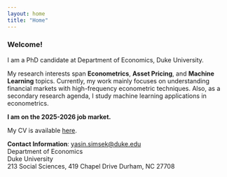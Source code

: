 ```yaml
---
layout: home
title: "Home"
---
```


### Welcome!
I am a PhD candidate at Department of Economics, Duke University. 

My research interests span **Econometrics**, **Asset Pricing**, and **Machine Learning** topics. Currently, my work mainly focuses on understanding financial markets with high-frequency econometric techniques. Also, as a secondary research agenda, I study machine learning applications in econometrics.

**I am on the 2025-2026 job market.**

My CV is available [here](assets/documents/yasin_simsek_resume.pdf).


**Contact Information**: 
[yasin.simsek@duke.edu](mailto:yasin.simsek@duke.edu)  
Department of Economics  
Duke University  
213 Social Sciences, 419 Chapel Drive 
Durham, NC 27708 


